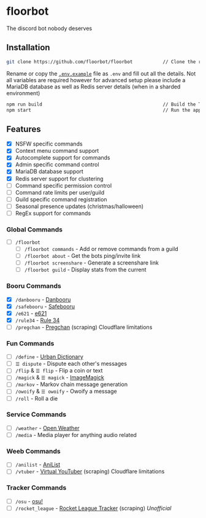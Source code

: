 # floorbot

The discord bot nobody deserves

## Installation

```bash
git clone https://github.com/floorbot/floorbot           // Clone the repo
```

Rename or copy the [`.env.example`](https://github.com/floorbot/floorbot/blob/main/.env.example) file as `.env` and fill out all the details.
Not all variables are required however for advanced setup please include a MariaDB database as well as Redis server details (when in a sharded environment)

```bash
npm run build                                            // Build the TypeScript
npm start                                                // Run the app
```

## Features

-   [x] NSFW specific commands
-   [x] Context menu command support
-   [x] Autocomplete support for commands
-   [x] Admin specific command control
-   [x] MariaDB database support
-   [x] Redis server support for clustering
-   [ ] Command specific permission control
-   [ ] Command rate limits per user/guild
-   [ ] Guild specific command registration
-   [ ] Seasonal presence updates (christmas/halloween)
-   [ ] RegEx support for commands

### Global Commands

-   [ ] `/floorbot`
    -   [ ] `/floorbot commands` - Add or remove commands from a guild
    -   [ ] `/floorbot about` - Get the bots ping/invite link
    -   [ ] `/floorbot screenshare` - Generate a screenshare link
    -   [ ] `/floorbot guild` - Display stats from the current

### Booru Commands

-   [x] `/danbooru` - [Danbooru](http://danbooru.donmai.us/)
-   [x] `/safebooru` - [Safebooru](http://safebooru.donmai.us/)
-   [x] `/e621` - [e621](https://e621.net/)
-   [x] `/rule34` - [Rule 34](https://rule34.xxx/index.php)
-   [ ] `/pregchan` - [Pregchan](https://pregchan.com/) (scraping) Cloudflare limitations

### Fun Commands

-   [ ] `/define` - [Urban Dictionary](https://www.urbandictionary.com/)
-   [ ] `☰ dispute` - Dispute each other's messages
-   [ ] `/flip` & `☰ flip` - Flip a coin or text
-   [ ] `/magick` & `☰ magick` - [ImageMagick](https://imagemagick.org/index.php)
-   [ ] `/markov` - Markov chain message generation
-   [ ] `/owoify` & `☰ owoify`  - Owoify a message
-   [ ] `/roll` - Roll a die

### Service Commands

-   [ ] `/weather` - [Open Weather](https://openweathermap.org/)
-   [ ] `/media` - Media player for anything audio related

### Weeb Commands

-   [ ] `/anilist` - [AniList](https://anilist.co/)
-   [ ] `/vtuber` - [Virtual YouTuber](https://virtualyoutuber.fandom.com/wiki/Virtual_YouTuber_Wiki) (scraping) Cloudflare limitations

### Tracker Commands

-   [ ] `/osu` - [osu!](https://osu.ppy.sh/)
-   [ ] `/rocket_league` - [Rocket League Tracker](https://rocketleague.tracker.network/) (scraping) _Unofficial_
